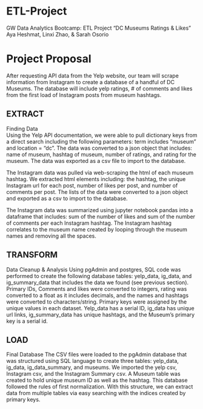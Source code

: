 # ETL-Project

GW Data Analytics Bootcamp: ETL Project
“DC Museums Ratings & Likes”
Aya Heshmat, Linxi Zhao, & Sarah Osorio

# Project Proposal
After requesting API data from the Yelp website, our team will scrape information from Instagram to create a database of a handful of DC Museums. The database will include yelp ratings, # of comments and likes from the first load of Instagram posts from museum hashtags.


## EXTRACT
Finding Data<br>
Using the Yelp API documentation, we were able to pull dictionary keys from a direct search including the following parameters: term includes “museum” and location = “dc”. The data was converted to a json object that includes: name of museum, hashtag of museum, number of ratings, and rating for the museum. The data was exported as a csv file to import to the database. 

The Instagram data was pulled via web-scraping the html of each museum hashtag. We extracted html elements including: the hashtag, the unique Instagram url for each post, number of likes per post, and number of comments per post. The lists of the data were converted to a json object and exported as a csv to import to the database.

The Instagram data was summarized using jupyter notebook pandas into a dataframe that includes: sum of the number of likes and sum of the number of comments per each Instagram hashtag. The Instagram hashtag correlates to the museum name created by looping through the museum names and removing all the spaces.


## TRANSFORM
Data Cleanup & Analysis
Using pgAdmin and postgres, SQL code was performed to create the following database tables: yelp_data, ig_data, and ig_summary_data that includes the data we found (see previous section). Primary IDs, Comments and likes were converted to integers, rating was converted to a float as it includes decimals, and the names and hashtags were converted to characters/string. Primary keys were assigned by the unique values in each dataset. Yelp_data has a serial ID, ig_data has unique url links, ig_summary_data has unique hashtags, and the Museum’s primary key is a serial id. 


## LOAD
Final Database
The CSV files were loaded to the pgAdmin database that was structured using SQL language to create three tables: yelp_data, ig_data, ig_data_summary, and museums. We imported the yelp csv, Instagram csv, and the Instagram Summary csv. A Museum table was created to hold unique museum ID as well as the hashtag. This database followed the rules of first normalization. With this structure, we can extract data from multiple tables via easy searching with the indices created by primary keys. 
